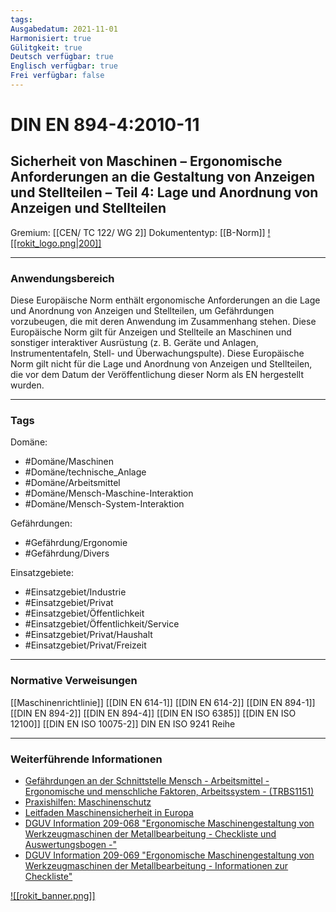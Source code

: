 ```yaml
---
tags:
Ausgabedatum: 2021-11-01
Harmonisiert: true
Gülitgkeit: true
Deutsch verfügbar: true
Englisch verfügbar: true
Frei verfügbar: false
---
```


# DIN EN 894-4:2010-11
## Sicherheit von Maschinen – Ergonomische Anforderungen an die Gestaltung von Anzeigen und Stellteilen – Teil 4: Lage und Anordnung von Anzeigen und Stellteilen

Gremium: [[CEN/ TC 122/ WG 2]]
Dokumententyp: [[B-Norm]]
[![[rokit_logo.png|200]]](https://public-robots.de/)

***
### Anwendungsbereich
Diese Europäische Norm enthält ergonomische Anforderungen an die Lage und Anordnung von Anzeigen und Stellteilen, um Gefährdungen vorzubeugen, die mit deren Anwendung im Zusammenhang stehen. 
Diese Europäische Norm gilt für Anzeigen und Stellteile an Maschinen und sonstiger interaktiver Ausrüstung (z. B. Geräte und Anlagen, Instrumententafeln, Stell- und Überwachungspulte).
Diese Europäische Norm gilt nicht für die Lage und Anordnung von Anzeigen und Stellteilen, die vor dem Datum der Veröffentlichung dieser Norm als EN hergestellt wurden.

***
### Tags

Domäne:
- #Domäne/Maschinen 
- #Domäne/technische_Anlage
- #Domäne/Arbeitsmittel
- #Domäne/Mensch-Maschine-Interaktion
- #Domäne/Mensch-System-Interaktion

Gefährdungen:
- #Gefährdung/Ergonomie 
- #Gefährdung/Divers 

Einsatzgebiete:
- #Einsatzgebiet/Industrie 
- #Einsatzgebiet/Privat 
- #Einsatzgebiet/Öffentlichkeit 
- #Einsatzgebiet/Öffentlichkeit/Service
- #Einsatzgebiet/Privat/Haushalt
- #Einsatzgebiet/Privat/Freizeit
***
### Normative Verweisungen

[[Maschinenrichtlinie]]
[[DIN EN 614-1]]
[[DIN EN 614-2]]
[[DIN EN 894-1]]
[[DIN EN 894-2]]
[[DIN EN 894-4]]
[[DIN EN ISO 6385]]
[[DIN EN ISO 12100]]
[[DIN EN ISO 10075-2]]
DIN EN ISO 9241 Reihe

***
### Weiterführende Informationen

 - [Gefährdungen an der Schnittstelle Mensch - Arbeitsmittel - Ergonomische und menschliche Faktoren, Arbeitssystem - (TRBS1151)](https://www.baua.de/DE/Angebote/Regelwerk/TRBS/TRBS-1151) 
- [Praxishilfen: Maschinenschutz](https://www.dguv.de/ifa/praxishilfen/praxishilfen-maschinenschutz/index.jsp)
- [Leitfaden Maschinensicherheit in Europa](https://www.dinmedia.de/de/publikation/leitfaden-maschinensicherheit/3715398)
- [DGUV Information 209-068 "Ergonomische Maschinengestaltung von Werkzeugmaschinen der Metallbearbeitung - Checkliste und Auswertungsbogen -" ](https://publikationen.dguv.de/regelwerk/dguv-informationen/753/ergonomische-maschinengestaltung-von-werkzeugmaschinen-der-metallbearbeitung-checkliste-und-auswer)
- [DGUV Information 209-069 "Ergonomische Maschinengestaltung von Werkzeugmaschinen der Metallbearbeitung - Informationen zur Checkliste" ](https://publikationen.dguv.de/widgets/pdf/download/article/754)

[![[rokit_banner.png]]](https://public-robots.de/)
